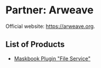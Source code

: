 # Partner: Arweave

Official website: <https://arweave.org>.

## List of Products

- [Maskbook Plugin "File Service"](file-service/)
